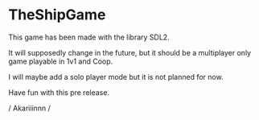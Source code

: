 # TheShipGame

This game has been made with the library SDL2.

It will supposedly change in the future, but it should be a multiplayer only game
playable in 1v1 and Coop.

I will maybe add a solo player mode but it is not planned for now.

Have fun with this pre release.

/ Akariiinnn /